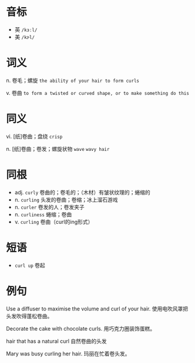 # 音标

- 英 `/kɜːl/`
- 美 `/kɝl/`

# 词义

n. 卷毛；螺旋
`the ability of your hair to form curls`

v. 卷曲
`to form a twisted or curved shape, or to make something do this`

# 同义

vi. [纸]卷曲；盘绕
`crisp`

n. [纸]卷曲；卷发；螺旋状物
`wave` `wavy hair`

# 同根

- adj. `curly` 卷曲的；卷毛的；（木材）有皱状纹理的；蜷缩的
- n. `curling` 头发的卷曲；卷缩；冰上溜石游戏
- n. `curler` 卷发的人；卷发夹子
- n. `curliness` 蜷缩；卷曲
- v. `curling` 卷曲（curl的ing形式）

# 短语

- `curl up` 卷起

# 例句

Use a diffuser to maximise the volume and curl of your hair.
使用电吹风罩把头发吹得蓬松卷曲。

Decorate the cake with chocolate curls.
用巧克力圈装饰蛋糕。

hair that has a natural curl
自然卷曲的头发

Mary was busy curling her hair.
玛丽在忙着卷头发。


